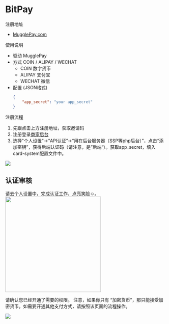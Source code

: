 
# BitPay

注册地址 
 * [MugglePay.com](https://merchants.mugglepay.com/user/register?ref=MP8E0ED1D96500)
 
使用说明
 * 驱动 MugglePay 
 * 方式 COIN / ALIPAY / WECHAT
   - COIN 数字货币
   - ALIPAY 支付宝
   - WECHAT 微信
 * 配置 (JSON格式)
    ```json
    {
        "app_secret": "your app_secret"
    }
    ```
注册流程
 1. 先跟点击上方注册地址，获取邀请码
 2. 注册登录[商家后台](https://merchants.mugglepay.com)
 3. 选择"个人设置"->“API认证”->“用在后台服务器（SSP等php后台）”，点击“添加密钥”，获得后端认证码（请注意，是”后端“）。获取app_secret，填入card-system配置文件中。
<img src="https://cdn.mugglepay.com/docs/whmcs/getapi.png" />

## 认证审核
 请去个人设置中，完成认证工作，点亮笑脸☺。<br />
 <img width="300" src="https://user-images.githubusercontent.com/50819254/59549161-21656f80-8f8c-11e9-8127-3b369ab85b4f.jpg" />

请确认您已经开通了需要的权限。
注意，如果你只有 “加密货币”，那只能接受加密货币。如需要开通其他支付方式，请按照该页面的流程操作。

<img src="https://cdn.mugglepay.com/docs/whmcs/permission.png" />
